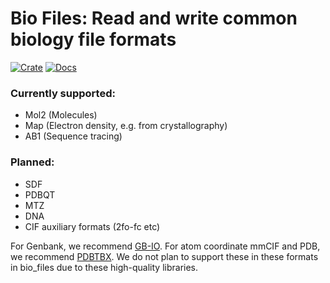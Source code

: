 # Bio Files: Read and write common biology file formats

[![Crate](https://img.shields.io/crates/v/bio_files.svg)](https://crates.io/crates/bio_files)
[![Docs](https://docs.rs/bio_files/badge.svg)](https://docs.rs/bio_files)


### Currently supported:
- Mol2 (Molecules)
- Map (Electron density, e.g. from crystallography)
- AB1 (Sequence tracing)

### Planned:
- SDF
- PDBQT
- MTZ
- DNA
- CIF auxiliary formats (2fo-fc etc)


For Genbank, we recommend [GB-IO](https://docs.rs/gb-io/latest/gb_io/). For atom coordinate mmCIF
and PDB, we recommend [PDBTBX](https://docs.rs/pdbtbx/latest/pdbtbx/). We do not plan to support
these in these formats in bio_files due to these high-quality libraries.